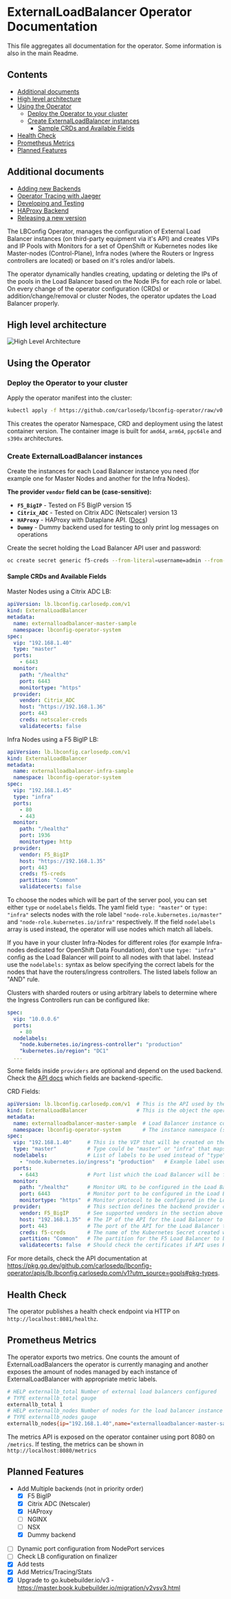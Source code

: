 # ExternalLoadBalancer Operator Documentation <!-- omit in toc -->

This file aggregates all documentation for the operator. Some information is also in the main Readme.

## Contents <!-- omit in toc -->

- [Additional documents](#additional-documents)
- [High level architecture](#high-level-architecture)
- [Using the Operator](#using-the-operator)
  - [Deploy the Operator to your cluster](#deploy-the-operator-to-your-cluster)
  - [Create ExternalLoadBalancer instances](#create-externalloadbalancer-instances)
    - [Sample CRDs and Available Fields](#sample-crds-and-available-fields)
- [Health Check](#health-check)
- [Prometheus Metrics](#prometheus-metrics)
- [Planned Features](#planned-features)

## Additional documents

- [Adding new Backends](Creating_Backends.md)
- [Operator Tracing with Jaeger](Tracing.md)
- [Developing and Testing](Developing_Testing.md)
- [HAProxy Backend](./haproxy/Readme.md)
- [Releasing a new version](./Release_new_version.md)


The LBConfig Operator, manages the configuration of External Load Balancer instances (on third-party equipment via it's API) and creates VIPs and IP Pools with Monitors for a set of OpenShift or Kubernetes nodes like Master-nodes (Control-Plane), Infra nodes (where the Routers or Ingress controllers are located) or based on it's roles and/or labels.

The operator dynamically handles creating, updating or deleting the IPs of the pools in the Load Balancer based on the Node IPs for each role or label. On every change of the operator configuration (CRDs) or addition/change/removal or cluster Nodes, the operator updates the Load Balancer properly.

## High level architecture

![High Level Architecture](img/LBOperator-Arch.drawio.png)

## Using the Operator

### Deploy the Operator to your cluster

Apply the operator manifest into the cluster:

```sh
kubectl apply -f https://github.com/carlosedp/lbconfig-operator/raw/v0.2.0/manifests/deploy.yaml
```

This creates the operator Namespace, CRD and deployment using the latest container version. The container image is built for `amd64`, `arm64`, `ppc64le` and `s390x` architectures.

### Create ExternalLoadBalancer instances

Create the instances for each Load Balancer instance you need (for example one for Master Nodes and another for the Infra Nodes).

**The provider `vendor` field can be (case-sensitive):**

- **`F5_BigIP`** - Tested on F5 BigIP version 15
- **`Citrix_ADC`** - Tested on Citrix ADC (Netscaler) version 13
- **`HAProxy`** - HAProxy with Dataplane API. ([Docs](./docs/haproxy/))
- **`Dummy`** - Dummy backend used for testing to only print log messages on operations

Create the secret holding the Load Balancer API user and password:

```sh
oc create secret generic f5-creds --from-literal=username=admin --from-literal=password=admin123 --namespace lbconfig-operator-system
```

#### Sample CRDs and Available Fields

Master Nodes using a Citrix ADC LB:

```yaml
apiVersion: lb.lbconfig.carlosedp.com/v1
kind: ExternalLoadBalancer
metadata:
  name: externalloadbalancer-master-sample
  namespace: lbconfig-operator-system
spec:
  vip: "192.168.1.40"
  type: "master"
  ports:
    - 6443
  monitor:
    path: "/healthz"
    port: 6443
    monitortype: "https"
  provider:
    vendor: Citrix_ADC
    host: "https://192.168.1.36"
    port: 443
    creds: netscaler-creds
    validatecerts: false
```

Infra Nodes using a F5 BigIP LB:

```yaml
apiVersion: lb.lbconfig.carlosedp.com/v1
kind: ExternalLoadBalancer
metadata:
  name: externalloadbalancer-infra-sample
  namespace: lbconfig-operator-system
spec:
  vip: "192.168.1.45"
  type: "infra"
  ports:
    - 80
    - 443
  monitor:
    path: "/healthz"
    port: 1936
    monitortype: http
  provider:
    vendor: F5_BigIP
    host: "https://192.168.1.35"
    port: 443
    creds: f5-creds
    partition: "Common"
    validatecerts: false
```

To choose the nodes which will be part of the server pool, you can set either `type` or `nodelabels` fields. The yaml field `type: "master"` or `type: "infra"` selects nodes with the role label `"node-role.kubernetes.io/master"` and `"node-role.kubernetes.io/infra"` respectively. If the field `nodelabels` array is used instead, the operator will use nodes which match all labels.

If you have in your cluster Infra-Nodes for different roles (for example Infra-nodes dedicated for OpenShift Data Foundation), don't use `type: "infra"` config as the Load Balancer will point to all nodes with that label. Instead use the `nodelabels:` syntax as below specifying the correct labels for the nodes that have the routers/ingress controllers. The listed labels follow an "AND" rule.

Clusters with sharded routers or using arbitrary labels to determine where the Ingress Controllers run can be configured like:

```yaml
spec:
  vip: "10.0.0.6"
  ports:
    - 80
  nodelabels:
    "node.kubernetes.io/ingress-controller": "production"
    "kubernetes.io/region": "DC1"
  ...
```

Some fields inside `providers` are optional and depend on the used backend. Check the [API docs](https://pkg.go.dev/github.com/carlosedp/lbconfig-operator/api/lb.lbconfig.carlosedp.com/v1?utm_source=gopls#Provider) which fields are backend-specific.

CRD Fields:

```yaml
apiVersion: lb.lbconfig.carlosedp.com/v1  # This is the API used by the operator (mandatory)
kind: ExternalLoadBalancer                # This is the object the operator manages (mandatory)
metadata:
  name: externalloadbalancer-master-sample  # Load Balancer instance configuration name (mandatory)
  namespace: lbconfig-operator-system       # The instance namespace (same as the operator runs) (mandatory)
spec:
  vip: "192.168.1.40"     # This is the VIP that will be created on the Load Balancer for this instance (mandatory)
  type: "master"          # Type could be "master" or "infra" that maps to OpenShift labels (optional)
  nodelabels:             # List of labels to be used instead of "type" field (optional)
    - "node.kubernetes.io/ingress": "production"   # Example label used to fetch the Node IPs by this instance (optional)
  ports:
    - 6443                # Port list which the Load Balancer will be forwarding the traffic (mandatory)
  monitor:
    path: "/healthz"      # Monitor URL to be configured in the Load Balancer instance
    port: 6443            # Monitor port to be configured in the Load Balancer instance
    monitortype: "https"  # Monitor protocol to be configured in the Load Balancer instance
  provider:               # This section defines the backend provider or vendor of the Load Balancer
    vendor: F5_BigIP      # See supported vendors in the section above (mandatory)
    host: "192.168.1.35"  # The IP of the API for the Load Balancer to be managed (mandatory)
    port: 443             # The port of the API for the Load Balancer to be managed (mandatory)
    creds: f5-creds       # The name of the Kubernetes Secret created with username and password to the API (mandatory)
    partition: "Common"   # The partition for the F5 Load Balancer to be used (optional, only for F5_BigIP provider)
    validatecerts: false  # Should check the certificates if API uses HTTPS (true or false) (optional)
```

For more details, check the API documentation at <https://pkg.go.dev/github.com/carlosedp/lbconfig-operator/apis/lb.lbconfig.carlosedp.com/v1?utm_source=gopls#pkg-types>.

## Health Check

The operator publishes a health check endpoint via HTTP on `http://localhost:8081/healthz`.

## Prometheus Metrics

The operator exports two metrics. One counts the amount of ExternalLoadBalancers the operator is currently managing and another exposes the amount of nodes managed by each instance of ExternalLoadBalancer with appropriate metric labels.

```sh
# HELP externallb_total Number of external load balancers configured
# TYPE externallb_total gauge
externallb_total 1
# HELP externallb_nodes Number of nodes for the load balancer instance
# TYPE externallb_nodes gauge
externallb_nodes{ip="192.168.1.40",name="externalloadbalancer-master-sample",namespace="lbconfig-operator-system",port="6443",type="master"} 3
```

The metrics API is exposed on the operator container using port 8080 on `/metrics`. If testing, the metrics can be shown in `http://localhost:8080/metrics`

## Planned Features

- Add Multiple backends (not in priority order)
  - [x] F5 BigIP
  - [x] Citrix ADC (Netscaler)
  - [x] HAProxy
  - [ ] NGINX
  - [ ] NSX
  - [x] Dummy backend
- [ ] Dynamic port configuration from NodePort services
- [ ] Check LB configuration on finalizer
- [x] Add tests
- [x] Add Metrics/Tracing/Stats
- [x] Upgrade to go.kubebuilder.io/v3 - <https://master.book.kubebuilder.io/migration/v2vsv3.html>
